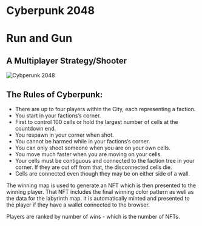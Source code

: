 # Cyberpunk 2048
# Run and Gun
## A Multiplayer Strategy/Shooter

![Cybperunk 2048](Cyberpunk2048)

## The Rules of Cyberpunk:

- There are up to four players within the City, each representing a faction.
- You start in your factions’s corner.
- First to control 100 cells or hold the largest number of cells at the countdown end.
- You respawn in your corner when shot.
- You cannot be harmed while in your factions’s corner.
- You can only shoot someone when you are on your own cells.
- You move much faster when you are moving on your cells.
- Your cells must be contiguous and connected to the faction tree in your corner. If they are cut off from that, the disconnected cells die. 
- Cells are connected even though they may be on either side of a wall.

The winning map is used to generate an NFT which is then presented to the winning player. That NFT includes the final winning color pattern as well as the data for the labyrinth map. It is automatically minted and presented to the player if they have a wallet connected to the browser.

Players are ranked by number of wins - which is the number of NFTs.
